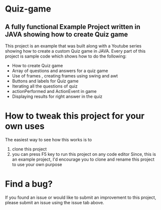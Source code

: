# Quiz-game

## A fully functional Example Project written in JAVA showing how to create Quiz game

This project is an example that was built along with a Youtube series showing how to create a custom Quiz game in JAVA. 
Every part of this project is sample code which shows how to do the following:

* How to create Quiz game
* Array of questions and answers for a quiz game
* Use of frames , creating frames using swing and awt
* Buttons and labels for Quiz game
* Iterating all the questions of quiz
* actionPerformed and ActionEvent in game
* Displaying results for right answer in the quiz

# How to tweak this project for your own uses

The easiest way to see how this works is to 
1. clone this project
2. you can press F5 key to run this project on any code editor
Since, this is an example project, I'd encourage you to clone and rename this project to use your own purpose

# Find a bug?

If you found an issue or would like to submit an improvement to this project, please submit an issue using the issue tab above.



